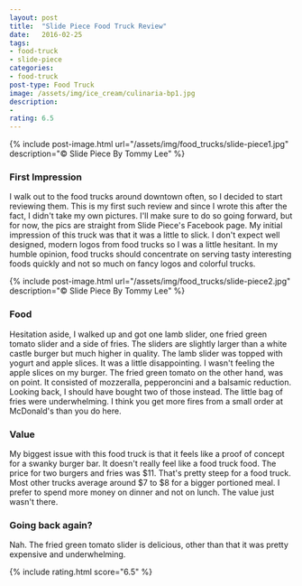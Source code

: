 ```yaml
---
layout: post
title:  "Slide Piece Food Truck Review"
date:   2016-02-25
tags:
- food-truck
- slide-piece
categories:
- food-truck
post-type: Food Truck
image: /assets/img/ice_cream/culinaria-bp1.jpg
description:
-
rating: 6.5
---
```

{% include post-image.html url="/assets/img/food_trucks/slide-piece1.jpg" description="© Slide Piece By Tommy Lee" %}

### First Impression
I walk out to the food trucks around downtown often, so I decided to start reviewing them. This is my first such review and since I wrote this after the fact, I didn't take my own pictures. I'll make sure to do so going forward, but for now, the pics are straight from Slide Piece's Facebook page. My initial impression of this truck was that it was a little to slick. I don't expect well designed, modern logos from food trucks so I was a little hesitant. In my humble opinion, food trucks should concentrate on serving tasty interesting foods quickly and not so much on fancy logos and colorful trucks.

{% include post-image.html url="/assets/img/food_trucks/slide-piece2.jpg" description="© Slide Piece By Tommy Lee" %}
### Food
Hesitation aside, I walked up and got one lamb slider, one fried green tomato slider and a side of fries. The sliders are slightly larger than a white castle burger but much higher in quality. The lamb slider was topped with yogurt and apple slices. It was a little disappointing. I wasn't feeling the apple slices on my burger. The fried green tomato on the other hand, was on point. It consisted of mozzeralla, pepperoncini and a balsamic reduction. Looking back, I should have bought two of those instead. The little bag of fries were underwhelming. I think you get more fires from a small order at McDonald's than you do here.

### Value
My biggest issue with this food truck is that it feels like a proof of concept for a swanky burger bar. It doesn't really feel like a food truck food. The price for two burgers and fries was $11. That's pretty steep for a food truck. Most other trucks average around $7 to $8 for a bigger portioned meal. I prefer to spend more money on dinner and not on lunch. The value just wasn't there.

### Going back again?
Nah. The fried green tomato slider is delicious, other than that it was pretty expensive and underwhelming.

{% include rating.html score="6.5" %}

